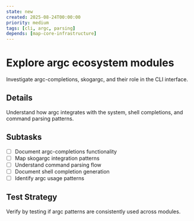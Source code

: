 ```yaml
---
state: new
created: 2025-08-24T00:00:00
priority: medium
tags: [cli, argc, parsing]
depends: [map-core-infrastructure]
---
```


# Explore argc ecosystem modules

Investigate argc-completions, skogargc, and their role in the CLI interface.

## Details

Understand how argc integrates with the system, shell completions, and command parsing patterns.

## Subtasks

- [ ] Document argc-completions functionality
- [ ] Map skogargc integration patterns
- [ ] Understand command parsing flow
- [ ] Document shell completion generation
- [ ] Identify argc usage patterns

## Test Strategy

Verify by testing if argc patterns are consistently used across modules.